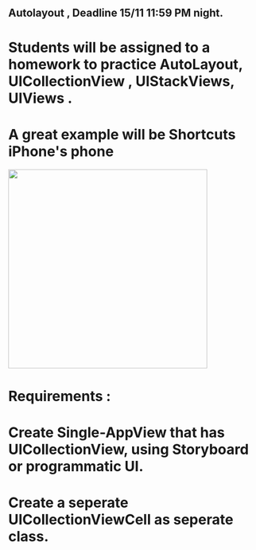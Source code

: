 ## Autolayout , Deadline 15/11 11:59 PM night.


# Students will be assigned to a homework to practice AutoLayout, UICollectionView , UIStackViews, UIViews . 
# A great example will be Shortcuts iPhone's phone

<img src = https://user-images.githubusercontent.com/34104180/141280191-2fed48a0-1025-4c16-a5fb-cc07ce0ca6b0.PNG width="400" hieght="400" />



# Requirements : 
# Create Single-AppView that has UICollectionView, using Storyboard or programmatic UI. 
# Create a seperate UICollectionViewCell as seperate class. 





